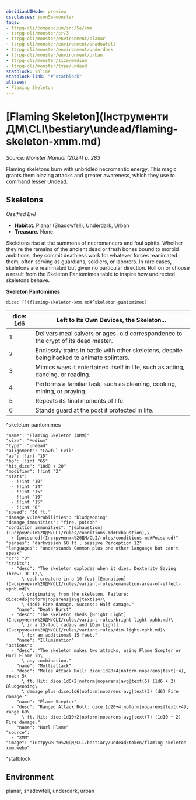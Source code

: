 ```yaml
---
obsidianUIMode: preview
cssclasses: json5e-monster
tags:
- ttrpg-cli/compendium/src/5e/xmm
- ttrpg-cli/monster/cr/3
- ttrpg-cli/monster/environment/planar
- ttrpg-cli/monster/environment/shadowfell
- ttrpg-cli/monster/environment/underdark
- ttrpg-cli/monster/environment/urban
- ttrpg-cli/monster/size/medium
- ttrpg-cli/monster/type/undead
statblock: inline
statblock-link: "#^statblock"
aliases:
- Flaming Skeleton
---
```

# [Flaming Skeleton](Інструменти ДМ\CLI\bestiary\undead/flaming-skeleton-xmm.md)
*Source: Monster Manual (2024) p. 283*  

Flaming skeletons burn with unbridled necromantic energy. This magic grants them blazing attacks and greater awareness, which they use to command lesser Undead.

## Skeletons

*Ossified Evil*

- **Habitat.** Planar (Shadowfell), Underdark, Urban  
- **Treasure.** None  

Skeletons rise at the summons of necromancers and foul spirits. Whether they're the remains of the ancient dead or fresh bones bound to morbid ambitions, they commit deathless work for whatever forces reanimated them, often serving as guardians, soldiers, or laborers. In rare cases, skeletons are reanimated but given no particular direction. Roll on or choose a result from the Skeleton Pantomimes table to inspire how undirected skeletons behave.

**Skeleton Pantomimes**

`dice: [](flaming-skeleton-xmm.md#^skeleton-pantomimes)`

| dice: 1d6 | Left to Its Own Devices, the Skeleton... |
|-----------|------------------------------------------|
| 1 | Delivers meal salvers or ages-old correspondence to the crypt of its dead master. |
| 2 | Endlessly trains in battle with other skeletons, despite being hacked to animate splinters. |
| 3 | Mimics ways it entertained itself in life, such as acting, dancing, or reading. |
| 4 | Performs a familiar task, such as cleaning, cooking, mining, or praying. |
| 5 | Repeats its final moments of life. |
| 6 | Stands guard at the post it protected in life. |
^skeleton-pantomimes

```statblock
"name": "Flaming Skeleton (XMM)"
"size": "Medium"
"type": "undead"
"alignment": "Lawful Evil"
"ac": !!int "15"
"hp": !!int "65"
"hit_dice": "10d8 + 20"
"modifier": !!int "2"
"stats":
  - !!int "10"
  - !!int "14"
  - !!int "15"
  - !!int "10"
  - !!int "15"
  - !!int "8"
"speed": "30 ft."
"damage_vulnerabilities": "bludgeoning"
"damage_immunities": "fire, poison"
"condition_immunities": "[exhaustion](Інструменти%20ДМ/CLI/rules/conditions.md#Exhaustion),\
  \ [poisoned](Інструменти%20ДМ/CLI/rules/conditions.md#Poisoned)"
"senses": "darkvision 60 ft., passive Perception 12"
"languages": "understands Common plus one other language but can't speak"
"cr": "3"
"traits":
  - "desc": "The skeleton explodes when it dies. Dexterity Saving Throw: DC 12,\
      \ each creature in a 10-foot [Emanation](Інструменти%20ДМ/CLI/rules/variant-rules/emanation-area-of-effect-xphb.md)\
      \ originating from the skeleton. Failure: dice:4d6|noform|noparens|avg|text(14)\
      \ (4d6) Fire damage. Success: Half damage."
    "name": "Death Burst"
  - "desc": "The skeleton sheds [Bright Light](Інструменти%20ДМ/CLI/rules/variant-rules/bright-light-xphb.md)\
      \ in a 15-foot radius and [Dim Light](Інструменти%20ДМ/CLI/rules/variant-rules/dim-light-xphb.md)\
      \ for an additional 15 feet."
    "name": "Illumination"
"actions":
  - "desc": "The skeleton makes two attacks, using Flame Scepter or Hurl Flame in\
      \ any combination."
    "name": "Multiattack"
  - "desc": "Melee Attack Roll: dice:1d20+4|noform|noparens|text(+4), reach 5\
      \ ft. Hit: dice:1d6+2|noform|noparens|avg|text(5) (1d6 + 2) Bludgeoning\
      \ damage plus dice:1d6|noform|noparens|avg|text(3) (d6) Fire damage."
    "name": "Flame Scepter"
  - "desc": "Ranged Attack Roll: dice:1d20+4|noform|noparens|text(+4), range 60\
      \ ft. Hit: dice:1d10+2|noform|noparens|avg|text(7) (1d10 + 2) Fire damage."
    "name": "Hurl Flame"
"source":
  - "XMM"
"image": "Інструменти%20ДМ/CLI/bestiary/undead/token/flaming-skeleton-xmm.webp"
```
^statblock

## Environment

planar, shadowfell, underdark, urban